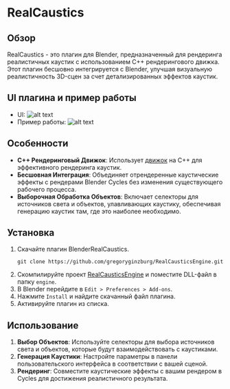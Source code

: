 # RealCaustics

## Обзор
RealCaustics - это плагин для Blender, предназначенный для рендеринга реалистичных каустик с использованием C++ рендерингового движка. Этот плагин бесшовно интегрируется с Blender, улучшая визуальную реалистичность 3D-сцен за счет детализированных эффектов каустик.

## UI плагина и пример работы
- UI:
![alt text](https://github.com/gregoryginzburg/BlenderRealCaustics/blob/master/examples/ui_example.png)
- Пример работы:
![alt text](https://github.com/gregoryginzburg/BlenderRealCaustics/blob/master/examples/render_example.png)

## Особенности
- **C++ Рендеринговый Движок**: Использует [движок](https://github.com/gregoryginzburg/RealCausticsEngine/tree/Vertex_Merging) на C++ для эффективного рендеринга каустик.
- **Бесшовная Интеграция**: Объединяет отрендеренные каустические эффекты с рендерами Blender Cycles без изменения существующего рабочего процесса.
- **Выборочная Обработка Объектов**: Включает селекторы для источников света и объектов, улавливающих каустику, обеспечивая генерацию каустик там, где это наиболее необходимо.

## Установка
1. Скачайте плагин BlenderRealCaustics.
   ```
   git clone https://github.com/gregoryginzburg/RealCausticsEngine.git
   ```
2. Скомпилируйте проект [RealCausticsEngine](https://github.com/gregoryginzburg/RealCausticsEngine/tree/Vertex_Merging) и поместите DLL-файл в папку `engine`.
3. В Blender перейдите в `Edit > Preferences > Add-ons`.
4. Нажмите `Install` и найдите скачанный файл плагина.
5. Активируйте плагин из списка.


## Использование
1. **Выбор Объектов**: Используйте селекторы для выбора источников света и объектов, которые будут взаимодействовать с каустиками.
2. **Генерация Каустики**: Настройте параметры в панели пользовательского интерфейса в соответствии с вашей сценой.
3. **Рендеринг**: Совместите каустические эффекты с вашим рендером в Cycles для достижения реалистичного результата.


